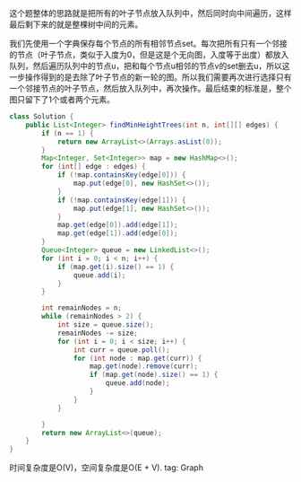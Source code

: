 这个题整体的思路就是把所有的叶子节点放入队列中，然后同时向中间遍历，这样最后剩下来的就是整棵树中间的元素。

我们先使用一个字典保存每个节点的所有相邻节点set。每次把所有只有一个邻接的节点（叶子节点，类似于入度为0，但是这是个无向图，入度等于出度）都放入队列，然后遍历队列中的节点u，把和每个节点u相邻的节点v的set删去u，所以这一步操作得到的是去除了叶子节点的新一轮的图。所以我们需要再次进行选择只有一个邻接节点的叶子节点，然后放入队列中，再次操作。最后结束的标准是，整个图只留下了1个或者两个元素。

```java
class Solution {
    public List<Integer> findMinHeightTrees(int n, int[][] edges) {
        if (n == 1) {
            return new ArrayList<>(Arrays.asList(0));
        }
        Map<Integer, Set<Integer>> map = new HashMap<>();
        for (int[] edge : edges) {
            if (!map.containsKey(edge[0])) {
                map.put(edge[0], new HashSet<>());
            }
            if (!map.containsKey(edge[1])) {
                map.put(edge[1], new HashSet<>());
            }
            map.get(edge[0]).add(edge[1]);
            map.get(edge[1]).add(edge[0]);
        }
        Queue<Integer> queue = new LinkedList<>();
        for (int i = 0; i < n; i++) {
            if (map.get(i).size() == 1) {
                queue.add(i);
            }
        }

        int remainNodes = n;
        while (remainNodes > 2) {
            int size = queue.size();
            remainNodes -= size;
            for (int i = 0; i < size; i++) {
                int curr = queue.poll();
                for (int node : map.get(curr)) {
                    map.get(node).remove(curr);
                    if (map.get(node).size() == 1) {
                        queue.add(node);
                    }
                }
            }

        }
        return new ArrayList<>(queue);
    }
}
```

时间复杂度是O(V)，空间复杂度是O(E + V).
tag: Graph  

